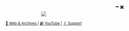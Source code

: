 <div align="right">
  <b>  ➖ ✖️</b>
</div>

<div align="center">
  
<img src="https://readme-typing-svg.demolab.com?font=Fira+Code&pause=1000&color=54F724&random=false&width=435&lines=%24+hello+friend+!;%24+you+can+call+me+Mr.+M+;%24+thanks+for+stopping+by+XD"/>

<sub><a href="https://mr-mittens.github.io">🔖 Web & Archives  </a> |  <a href="https://www.youtube.com/@zoulvigil/videos">📹 YouTube  </a> | <a href="https://ko-fi.com/mrmittens64">🖇️ Support</a> </a> </sub>

  </div>
